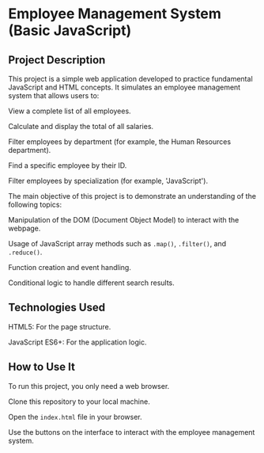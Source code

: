 # Employee Management System (Basic JavaScript)
## Project Description
This project is a simple web application developed to practice fundamental JavaScript and HTML concepts. It simulates an employee management system that allows users to:

View a complete list of all employees.

Calculate and display the total of all salaries.

Filter employees by department (for example, the Human Resources department).

Find a specific employee by their ID.

Filter employees by specialization (for example, 'JavaScript').

The main objective of this project is to demonstrate an understanding of the following topics:

Manipulation of the DOM (Document Object Model) to interact with the webpage.

Usage of JavaScript array methods such as `.map()`, `.filter()`, and `.reduce()`.

Function creation and event handling.

Conditional logic to handle different search results.

## Technologies Used
HTML5: For the page structure.

JavaScript ES6+: For the application logic.

## How to Use It
To run this project, you only need a web browser.

Clone this repository to your local machine.

Open the `index.html` file in your browser.

Use the buttons on the interface to interact with the employee management system.